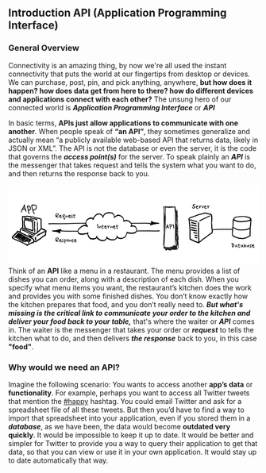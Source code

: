 ## Introduction API (Application Programming Interface)
### General Overview
Connectivity is an amazing thing, by now we're all used the instant connectivity that puts the world at our fingertips from desktop or devices. We can purchase, post, pin, and pick anything, anywhere, **but how does it happen? how does data get from here to there? how do different devices and applications connect with each other?** The unsung hero of our connected world is **_Application Programming Interface_** or **_API_**

In basic terms, **APIs just allow applications to communicate with one another**. When people speak of **“an API”**, they sometimes generalize and actually mean “a publicly available web-based API that returns data, likely in JSON or XML”.  The API is not the database or even the server, it is the code that governs the **_access point(s)_** for the server. To speak plainly an **_API_** is the messenger that takes request and tells the system what you want to do, and then returns the response back to you.

![How API works](Assets/HowAPIWorks.png)
Think of an **API** like a menu in a restaurant. The menu provides a list of dishes you can order, along with a description of each dish. When you specify what menu items you want, the restaurant’s kitchen does the work and provides you with some finished dishes. You don’t know exactly how the kitchen prepares that food, and you don’t really need to. **_But what's missing is the critical link to communicate your order to the kitchen and deliver your food back to your table,_** that's where the waiter or **_API_** comes in. The waiter is the messenger that takes your order or **_request_** to tells the kitchen what to do, and then delivers **_the response_** back to you, in this case **"food"**.

### Why would we need an API?
Imagine the following scenario: You wants to access another **app’s data** or **functionality**. For example, perhaps you want to access all Twitter tweets that mention the [#happy](https://twitter.com/hashtag/happy?lang=en) hashtag. You could email Twitter and ask for a spreadsheet file of all these tweets. But then you’d have to find a way to import that spreadsheet into your application, even if you stored them in a **_database_**, as we have been, the data would become **outdated very quickly**. It would be impossible to keep it up to date. It would be better and simpler for Twitter to provide you a way to query their application to get that data, so that you can view or use it in your own application. It would stay up to date automatically that way.